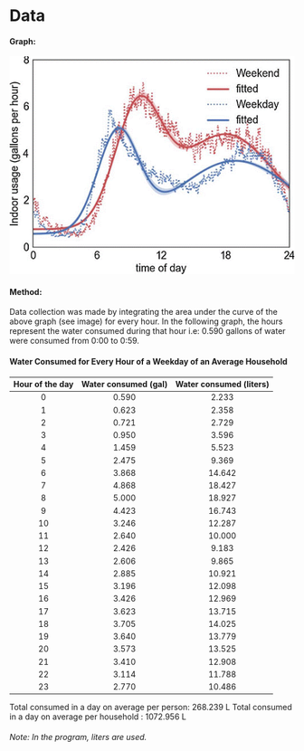 # Data 

#### Graph:
![alt text](https://github.com/Elfelsoufim/term_project_360420_w2019-section2-elfelsoufi-stefanov/blob/master/data/image.gif "image")

#### Method:
Data collection was made by integrating the area under the curve of the above graph  (see image) for every hour. In the following graph, the hours represent the water consumed during that hour i.e: 0.590 gallons of water were consumed from 0:00 to 0:59. 

#### Water Consumed for Every Hour of a Weekday of an Average Household

Hour of the day | Water consumed (gal) | Water consumed (liters) 
:---: | :---: | :---:
0 |	0.590 |	2.233
1 |	0.623 |	2.358
2 |	0.721 |	2.729
3 |	0.950 |	3.596
4 |	1.459 |	5.523
5 |	2.475 |	9.369
6 |	3.868 |	14.642
7 |	4.868 |	18.427
8 |	5.000 |	18.927
9 |	4.423 |	16.743
10 | 3.246 | 12.287
11 | 2.640 | 10.000
12 | 2.426 | 9.183
13 | 2.606 | 9.865
14 | 2.885 | 10.921
15 | 3.196 | 12.098
16 | 3.426 | 12.969
17 | 3.623 | 13.715
18 | 3.705 | 14.025
19 | 3.640 | 13.779
20 | 3.573 | 13.525
21 | 3.410 | 12.908
22 | 3.114 | 11.788
23 | 2.770 | 10.486


Total consumed in a day on average per person: 268.239 L
Total consumed in a day on average per household : 1072.956 L

###### Note: In the program, liters are used.